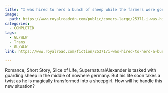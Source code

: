 ```yaml
---
title: "I was hired to herd a bunch of sheep while the farmers were gone but I didn’t know I would end up as one by Sonya"
image:
  path: https://www.royalroadcdn.com/public/covers-large/25371-i-was-hired-to-herd-a-bunch-of-sheep-while-the.jpg
categories:
  - COMPLETED
tags:
  - GL/WLW
  - Trans
  - GL/WLW
link: https://www.royalroad.com/fiction/25371/i-was-hired-to-herd-a-bunch-of-sheep-while-the

---
```

Romance, Short Story, Slice of Life, SupernaturalAlexander is tasked with guarding sheep in the middle of nowhere germany. But his life soon takes a twist as he is magically transformed into a sheepgirl. How will he handle this new situation?


